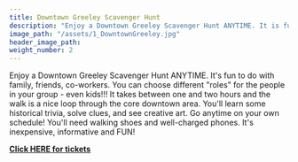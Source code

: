 ```yaml
---
title: Downtown Greeley Scavenger Hunt
description: "Enjoy a Downtown Greeley Scavenger Hunt ANYTIME. It is fun to do with family, friends, co-workers. You can choose different roles for the people in your group - even kids!!!"
image_path: "/assets/1_DowntownGreeley.jpg"
header_image_path:
weight_number: 2
---
```


Enjoy a Downtown Greeley Scavenger Hunt ANYTIME. It's fun to do with family, friends, co-workers. You can choose different "roles" for the people in your group - even kids!!! It takes between one and two hours and the walk is a nice loop through the core downtown area. You'll learn some historical trivia, solve clues, and see creative art. Go anytime on your own schedule! You'll need walking shoes and well-charged phones. It's inexpensive, informative and FUN!

[**Click HERE for tickets**](https://www.letsroam.com/scavenger_hunt/GREELEY_SCAVENGER_HUNT?utm_source=partner&amp;utm_medium=cu3bh2jv)